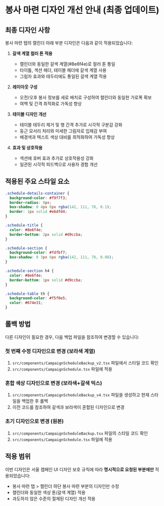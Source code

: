 # 봉사 마련 디자인 개선 안내 (최종 업데이트)

## 최종 디자인 사항
봉사 마련 탭의 캘린더 아래 부분 디자인은 다음과 같이 적용되었습니다:

1. **갈색 계열 컬러 톤 적용**
   - 캘린더와 동일한 갈색 계열(#8e6f4e)로 컬러 톤 통일
   - 타이틀, 섹션 헤더, 테이블 헤더에 갈색 계열 사용
   - 그림자 효과와 테두리에도 통일된 갈색 계열 적용

2. **레이아웃 구성**
   - 오전/오후 봉사 정보를 세로 배치로 구성하여 캘린더와 동일한 가로폭 확보
   - 여백 및 간격 최적화로 가독성 향상

3. **테이블 디자인 개선**
   - 테이블 테두리 제거 및 행 간격 추가로 시각적 구분감 강화
   - 둥근 모서리 처리와 미세한 그림자로 입체감 부여
   - 배경색과 텍스트 색상 대비를 최적화하여 가독성 향상

4. **효과 및 상호작용**
   - 섹션에 호버 효과 추가로 상호작용성 강화
   - 일관된 시각적 피드백으로 사용자 경험 개선

## 적용된 주요 스타일 요소
```css
.schedule-details-container {
  background-color: #f9f7f3;
  border-radius: 8px;
  box-shadow: 0 4px 8px rgba(142, 111, 78, 0.1);
  border: 1px solid #e6dfd4;
}

.schedule-title {
  color: #8e6f4e;
  border-bottom: 2px solid #d9ccba;
}

.schedule-section {
  background-color: #fdfbf7;
  box-shadow: 0 3px 6px rgba(142, 111, 78, 0.08);
}

.schedule-section h4 {
  color: #8e6f4e;
  border-bottom: 1px solid #d9ccba;
}

.schedule-table th {
  background-color: #f5f0e5;
  color: #674e31;
}
```

## 롤백 방법

다른 디자인이 필요한 경우, 다음 백업 파일을 참조하여 변경할 수 있습니다:

### 첫 번째 수정 디자인으로 변경 (보라색 계열)
1. `src/components/CampaignScheduleBackup_v2.tsx` 파일에서 스타일 코드 확인
2. `src/components/CampaignSchedule.tsx` 파일에 적용

### 혼합 색상 디자인으로 변경 (보라색+갈색 믹스)
1. `src/components/CampaignScheduleBackup_v4.tsx` 파일을 생성하고 현재 스타일을 백업한 후 롤백
2. 이전 코드를 참조하여 갈색과 보라색이 혼합된 디자인으로 변경

### 초기 디자인으로 변경 (원본)
1. `src/components/CampaignScheduleBackup.tsx` 파일의 스타일 코드 확인
2. `src/components/CampaignSchedule.tsx` 파일에 적용

## 적용 범위

이번 디자인은 서울 캠페인 UI 디자인 보호 규칙에 따라 **명시적으로 요청된 부분에만** 적용되었습니다:
- 봉사 마련 탭 > 캘린더 하단 봉사 마련 부분의 디자인만 수정
- 캘린더와 동일한 색상 톤(갈색 계열) 적용
- 과도하지 않은 수준의 절제된 디자인 개선 적용 